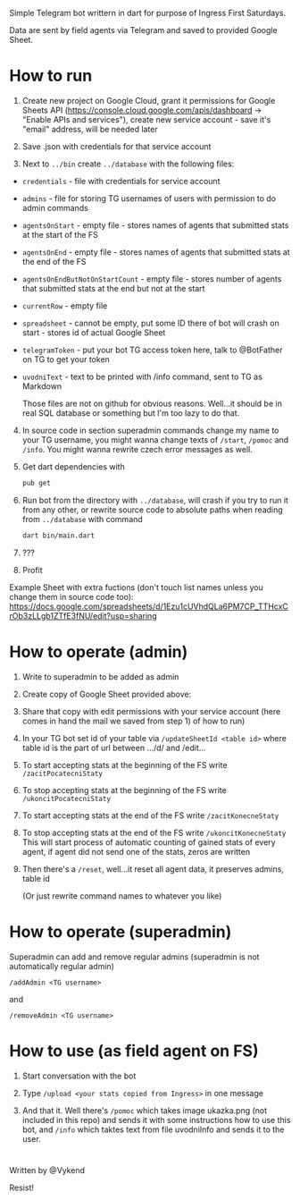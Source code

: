 Simple Telegram bot writtern in dart for purpose of Ingress First Saturdays.

Data are sent by field agents via Telegram and saved to provided Google Sheet.


# How to run

1) Create new project on Google Cloud, grant it permissions for Google Sheets API (https://console.cloud.google.com/apis/dashboard -> "Enable APIs and services"), create new service account - save it's "email" address, will be needed later

2) Save .json with credentials for that service account

3) Next to ```../bin``` create ```../database``` with the following files:
 - ```credentials``` - file with credentials for service account
 - ```admins``` - file for storing TG usernames of users with permission to do admin commands
 - ```agentsOnStart``` - empty file - stores names of agents that submitted stats at the start of the FS
 - ```agentsOnEnd``` - empty file - stores names of agents that submitted stats at the end of the FS
 - ```agentsOnEndButNotOnStartCount``` - empty file - stores number of agents that submitted stats at the end but not at the start
 - ```currentRow``` - empty file
 - ```spreadsheet``` - cannot be empty, put some ID there of bot will crash on start - stores id of actual Google Sheet
 - ```telegramToken``` - put your bot TG access token here, talk to @BotFather on TG to get your token
 - ```uvodniText``` - text to be printed with /info command, sent to TG as Markdown

	Those files are not on github for obvious reasons. Well...it should be in real SQL database or something but I'm too lazy to do that.
		
4) In source code in section superadmin commands change my name to your TG username, you might wanna change texts of ```/start```, ```/pomoc``` and ```/info```. You might wanna rewrite czech error messages as well.

5) Get dart dependencies with
    ```sh
    pub get
    ```
4) Run bot from the directory with ```../database```, will crash if you try to run it from any other, or rewrite source code to absolute paths when reading from ```../database``` with command
	```sh
	dart bin/main.dart
	```

5) ???

6) Profit
		
		
Example Sheet with extra fuctions (don't touch list names unless you change them in source code too): https://docs.google.com/spreadsheets/d/1Ezu1cUVhdQLa6PM7CP_TTHcxCrOb3zLLgb1ZTfE3fNU/edit?usp=sharing


# How to operate (admin)

1)	Write to superadmin to be added as admin

2) Create copy of Google Sheet provided above:

3) Share that copy with edit permissions with your service account (here comes in hand the mail we saved from step 1) of how to run)

4) In your TG bot set id of your table via
	```/updateSheetId <table id>```
	where table id is the part of url between .../d/ and /edit...
	
5) To start accepting stats at the beginning of the FS write
	```/zacitPocatecniStaty```
	
6) To stop accepting stats at the beginning of the FS write
	```/ukoncitPocatecniStaty```
	
7) To start accepting stats at the end of the FS write
	```/zacitKonecneStaty```
	
8) To stop accepting stats at the end of the FS write
	```/ukoncitKonecneStaty```
	This will start process of automatic counting of gained stats of every agent, if agent did not send one of the stats, zeros are written
	
	
9) Then there's a ```/reset```, well...it reset all agent data, it preserves admins, table id	
	
    (Or just rewrite command names to whatever you like)

# How to operate (superadmin)
Superadmin can add and remove regular admins (superadmin is not automatically regular admin)

```/addAdmin <TG username>```

and

```/removeAdmin <TG username>```



# How to use (as field agent on FS)

1) Start conversation with the bot

2) Type ```/upload <your stats copied from Ingress>``` in one message

3) And that it. Well there's ```/pomoc``` which takes image ukazka.png (not included in this repo) and sends it with some instructions how to use this bot, and ```/info``` which taktes text from file uvodniInfo and sends it to the user.

#
Written by @Vykend

Resist!
